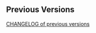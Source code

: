 ## Previous Versions

[CHANGELOG of previous versions](https://github.com/cosmos/interchain-security/blob/main/CHANGELOG.md)